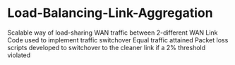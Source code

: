 # Load-Balancing-Link-Aggregation
Scalable way of load-sharing WAN traffic between 2-different WAN Link
Code used to implement traffic switchover
Equal traffic attained
Packet loss scripts developed to switchover to the cleaner link if a 2% threshold violated
